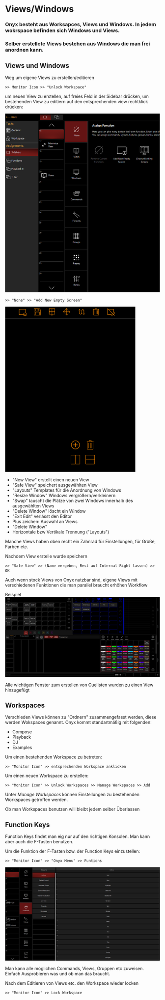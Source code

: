 # Views/Windows

### Onyx besteht aus Worksapces, Views und Windows. In jedem wokrspace befinden sich Windows und Views. 
### Selber erstellete Views bestehen aus Windows die man frei anordnen kann.


## Views und Windows

Weg um eigene Views zu erstellen/editieren

    >> Monitor Icon >> "Unlock Workspace"

um neuen View zu erstellen, auf freies Feld in der Sidebar drücken, um bestehenden View zu editiern auf den entsprechenden view rechtklick drücken:

![Views](Pics/4_Views.PNG)

    >> "None" >> "Add New Empty Screen"

![newView](Pics/4_newView.PNG)

* "New View" erstellt einen neuen View
* "Safe View" speichert ausgewählten View 
* "Layouts" Templates für die Anordnung von Windows
* "Resize Window" Windows vergrößern/verkleinern
* "Swap" tauscht die Plätze von zwei Windows innerhalb des ausgewählten Views
* "Delete Window" löscht ein Window
* "Exit Edit" verlässt den Editor
* Plus zeichen: Auswahl an Views
* "Delete Window"
* Horizontale bzw Vertikale Trennung ("Layouts")

Manche Views haben oben recht ein Zahnrad für Einstellungen, für Größe, Farben etc.

Nachdem View erstelle wurde speichern

    >> "Safe View" >> (Name vergeben, Rest auf Internal Right lassen) >> OK

Auch wenn stock Views von Onyx nutzbar sind, eigene Views mit verschiedenen Funktionen die man parallel braucht erhöhen Workflow

Beispiel
![Custom](Pics/4_customView.png)

Alle wichtigen Fenster zum erstellen von Cuelisten wurden zu einen View hinzugefügt

## Workspaces

Verschieden Views können zu "Ordnern" zusammengefasst werden, diese werden Wokspaces genannt. Onyx kommt standartmäßig mit folgenden:
* Compose
* Playback
* DJ
* Examples

Um einen bestehenden Workspace zu betreten:

    >> "Monitor Icon" >> entsprechenden Workspace anklicken

Um einen neuen Workspace zu erstellen:

    >> "Monitor Icon" >> Unlock Workspaces >> Manage Workspaces >> Add

Unter *Manage Workspaces* können Einstellungen zu bestehenden Workspaces getroffen werden.

Ob man Workspaces benutzen will bleibt jedem selber Überlassen

## Function Keys

Function Keys findet man eig nur auf den richtigen Konsolen. Man kann aber auch die F-Tasten benutzen.

Um die Funktion der F-Tasten bzw. der Function Keys einzustellen:

    >> "Monitor Icon" >> "Onyx Menu" >> Funtions

![F-Keys](Pics/4_fKeys.png)

Man kann alle möglichen Commands, Views, Gruppen etc zuweisen. Einfach Ausprobieren was und ob man das braucht.


Nach dem Editieren von Views etc. den Workspace wieder locken

    >> "Monitor Icon" >> Lock Workspace


